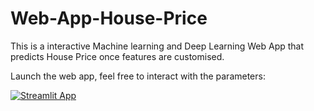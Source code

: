 # Web-App-House-Price
This is a interactive Machine learning and Deep Learning Web App that predicts House Price once features are customised.

Launch the web app, feel free to interact with the parameters:

[![Streamlit App](https://static.streamlit.io/badges/streamlit_badge_black_white.svg)](https://share.streamlit.io/tosindare/web-app-house-price/main/real_estate_app.py)
